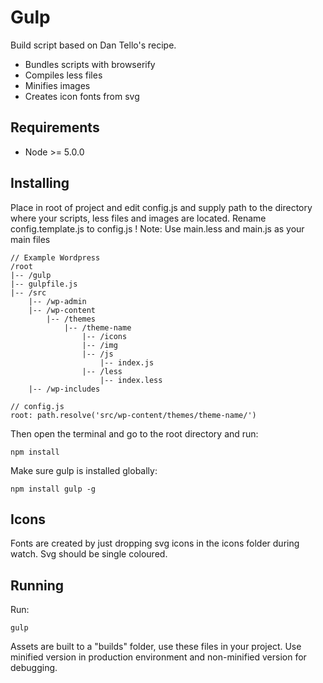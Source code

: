 Gulp
====

Build script based on Dan Tello's recipe.
- Bundles scripts with browserify
- Compiles less files
- Minifies images
- Creates icon fonts from svg

## Requirements

- Node >= 5.0.0

## Installing

Place in root of project and edit config.js and supply path to the directory where your scripts, less files and images are located.
Rename config.template.js to config.js
! Note: Use main.less and main.js as your main files

```
// Example Wordpress
/root
|-- /gulp
|-- gulpfile.js
|-- /src
    |-- /wp-admin
    |-- /wp-content
        |-- /themes
            |-- /theme-name
                |-- /icons
                |-- /img
                |-- /js
                    |-- index.js
                |-- /less
                    |-- index.less
    |-- /wp-includes

// config.js
root: path.resolve('src/wp-content/themes/theme-name/')
```

Then open the terminal and go to the root directory and run:
```
npm install
```

Make sure gulp is installed globally:
```
npm install gulp -g
```

## Icons

Fonts are created by just dropping svg icons in the icons folder during watch. Svg should be single coloured.

## Running

Run:

```
gulp
````

Assets are built to a "builds" folder, use these files in your project.
Use minified version in production environment and non-minified version for debugging.
